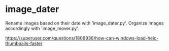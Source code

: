 # image_dater
Rename images based on their date with 'image_dater.py'.
Organize images accordingly with 'image_mover.py'.


https://superuser.com/questions/1806936/how-can-windows-load-heic-thumbnails-faster
